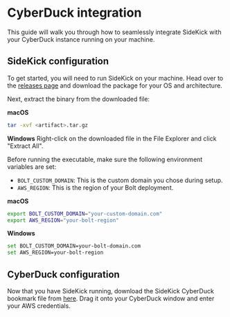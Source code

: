 # CyberDuck integration

This guide will walk you through how to seamlessly integrate SideKick with your CyberDuck instance running on your machine.

## SideKick configuration

To get started, you will need to run SideKick on your machine. Head over to the [releases page](https://github.com/project-n-oss/sidekick/releases) and download the package for your OS and architecture.

Next, extract the binary from the downloaded file:

**macOS**
```bash
tar -xvf <artifact>.tar.gz
```

**Windows**
Right-click on the downloaded file in the File Explorer and click "Extract All".

Before running the executable, make sure the following environment variables are set:

* `BOLT_CUSTOM_DOMAIN`: This is the custom domain you chose during setup.
* `AWS_REGION`: This is the region of your Bolt deployment.

**macOS**

```bash
export BOLT_CUSTOM_DOMAIN="your-custom-domain.com"
export AWS_REGION="your-bolt-region"
```

**Windows**
```bash
set BOLT_CUSTOM_DOMAIN=your-bolt-domain.com
set AWS_REGION=your-bolt-region
```

## CyberDuck configuration

Now that you have SideKick running, download the SideKick CyberDuck bookmark file from [here](./sidekick.duck). Drag it onto your CyberDuck window and enter your AWS credentials.

